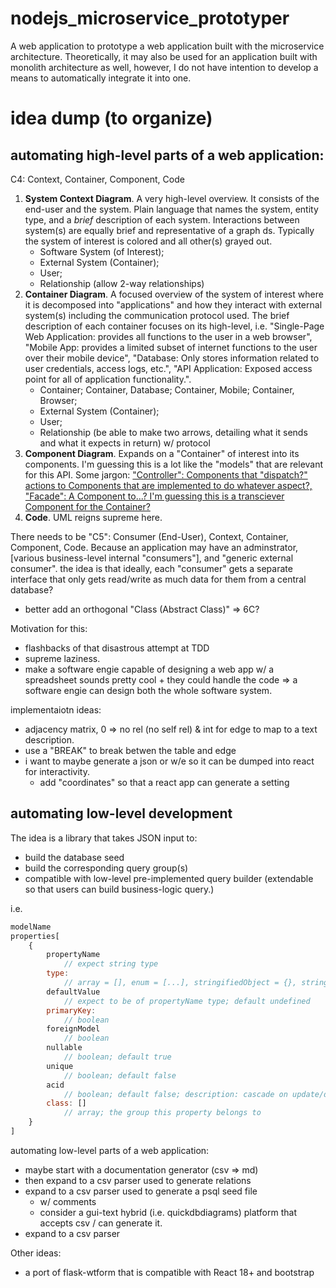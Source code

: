 # nodejs_microservice_prototyper
A web application to prototype a web application built with the microservice architecture. Theoretically, it may also be used for an application built with monolith architecture as well, however, I do not have intention to develop a means to automatically integrate it into one.

# idea dump (to organize)

## automating high-level parts of a web application:
C4: Context, Container, Component, Code
1. **System Context Diagram**. A very high-level overview. It consists of the end-user and the system. Plain language that names the system, entity type, and a *brief* description of each system. Interactions between system(s) are equally brief and representative of a graph ds. Typically the system of interest is colored and all other(s) grayed out.
	- Software System (of Interest);
	- External System (Container);
	- User;
	- Relationship (allow 2-way relationships)
2. **Container Diagram**. A focused overview of the system of interest where it is decomposed into "applications" and how they interact with external system(s) including the communication protocol used. The brief description of each container focuses on its high-level, i.e. "Single-Page Web Application: provides all functions to the user in a web browser", "Mobile App: provides a limited subset of internet functions to the user over their mobile device", "Database: Only stores information related to user credentials, access logs, etc.", "API Application: Exposed access point for all of application functionality.".
	- Container; Container, Database; Container, Mobile; Container, Browser;
	- External System (Container);
	- User;
	- Relationship (be able to make two arrows, detailing what it sends and what it expects in return) w/ protocol 
3. **Component Diagram**. Expands on a "Container" of interest into its components. I'm guessing this is a lot like the "models" that are relevant for this API. Some jargon: ["Controller": Components that "dispatch?" actions to Components that are implemented to do whatever aspect?, "Facade": A Component to...? I'm guessing this is a transciever Component for the Container?](https://c4model.com/)
4. **Code**. UML reigns supreme here.

There needs to be "C5": Consumer (End-User), Context, Container, Component, Code. Because an application may have an adminstrator, [various business-level internal "consumers"], and "generic external consumer". the idea is that ideally, each "consumer" gets a separate interface that only gets read/write as much data for them from a central database?
- better add an orthogonal "Class (Abstract Class)" => 6C?

Motivation for this:
- flashbacks of that disastrous attempt at TDD
- supreme laziness.
- make a software engie capable of designing a web app w/ a spreadsheet sounds pretty cool + they could handle the code => a software engie can design both the whole software system.

implementaiotn ideas:
- adjacency matrix, 0 => no rel (no self rel) & int for edge to map to a text description.
- use a "BREAK" to break betwen the table and edge
- i want to maybe generate a json or w/e so it can be dumped into react for interactivity.
	- add "coordinates" so that a react app can generate a setting

## automating low-level development
The idea is a library that takes JSON input to:
- build the database seed
- build the corresponding query group(s)
- compatible with low-level pre-implemented query builder (extendable so that users can build business-logic query.)

i.e.
```js
modelName
properties[
	{
		propertyName
			// expect string type
		type:
			// array = [], enum = [...], stringifiedObject = {}, string, numberInteger (smallint, int, bigint, smallserial, serial, bigserial), numberFloat (), date, string (varchar(x), text(x), varchar, text)
		defaultValue
			// expect to be of propertyName type; default undefined
		primaryKey:
			// boolean
		foreignModel
			// boolean
		nullable
			// boolean; default true
		unique
			// boolean; default false
		acid
			// boolean; default false; description: cascade on update/delete
		class: []
			// array; the group this property belongs to
	}
]
```
automating low-level parts of a web application:
- maybe start with a documentation generator (csv => md)
- then expand to a csv parser used to generate relations
- expand to a csv parser used to generate a psql seed file
	- w/ comments
	- consider a gui-text hybrid (i.e. quickdbdiagrams) platform that accepts csv / can generate it.
- expand to a csv parser 

Other ideas:
- a port of flask-wtform that is compatible with React 18+ and bootstrap
